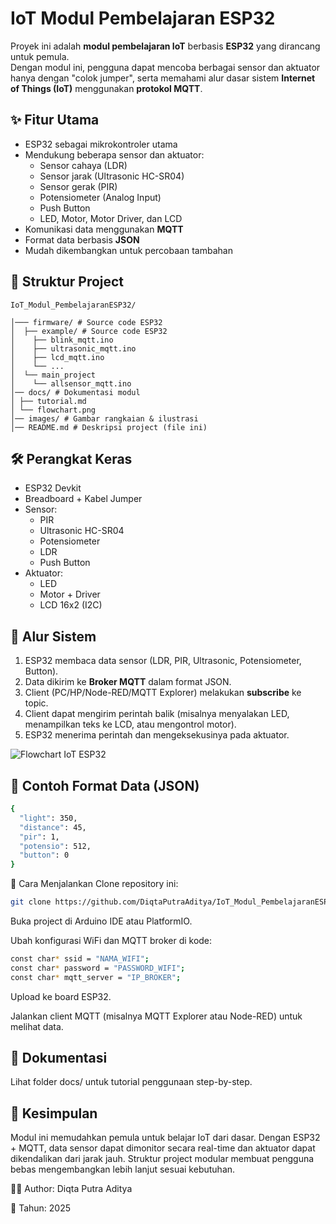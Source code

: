# IoT Modul Pembelajaran ESP32

Proyek ini adalah **modul pembelajaran IoT** berbasis **ESP32** yang dirancang untuk pemula.  
Dengan modul ini, pengguna dapat mencoba berbagai sensor dan aktuator hanya dengan "colok jumper", serta memahami alur dasar sistem **Internet of Things (IoT)** menggunakan **protokol MQTT**.  

## ✨ Fitur Utama
- ESP32 sebagai mikrokontroler utama
- Mendukung beberapa sensor dan aktuator:
  - Sensor cahaya (LDR)
  - Sensor jarak (Ultrasonic HC-SR04)
  - Sensor gerak (PIR)
  - Potensiometer (Analog Input)
  - Push Button
  - LED, Motor, Motor Driver, dan LCD
- Komunikasi data menggunakan **MQTT**
- Format data berbasis **JSON**
- Mudah dikembangkan untuk percobaan tambahan

## 📂 Struktur Project
    IoT_Modul_PembelajaranESP32/
    
    │─── firmware/ # Source code ESP32
    │  ├── example/ # Source code ESP32
    │    ├── blink_mqtt.ino
    │    ├── ultrasonic_mqtt.ino
    │    ├── lcd_mqtt.ino
    │    └── ...
    │  └── main_project
    │    └── allsensor_mqtt.ino
    │── docs/ # Dokumentasi modul
    │ ├── tutorial.md
    │ └── flowchart.png
    │── images/ # Gambar rangkaian & ilustrasi
    │── README.md # Deskripsi project (file ini)


## 🛠️ Perangkat Keras
- ESP32 Devkit
- Breadboard + Kabel Jumper
- Sensor:
  - PIR
  - Ultrasonic HC-SR04
  - Potensiometer
  - LDR
  - Push Button
- Aktuator:
  - LED
  - Motor + Driver
  - LCD 16x2 (I2C)

## 🔗 Alur Sistem
1. ESP32 membaca data sensor (LDR, PIR, Ultrasonic, Potensiometer, Button).
2. Data dikirim ke **Broker MQTT** dalam format JSON.
3. Client (PC/HP/Node-RED/MQTT Explorer) melakukan **subscribe** ke topic.
4. Client dapat mengirim perintah balik (misalnya menyalakan LED, menampilkan teks ke LCD, atau mengontrol motor).
5. ESP32 menerima perintah dan mengeksekusinya pada aktuator.

![Flowchart IoT ESP32](docs/flowchart.png)

## 📡 Contoh Format Data (JSON)
```bash
{
  "light": 350,
  "distance": 45,
  "pir": 1,
  "potensio": 512,
  "button": 0
}
```
🚀 Cara Menjalankan
Clone repository ini:

```bash
git clone https://github.com/DiqtaPutraAditya/IoT_Modul_PembelajaranESP32.git
```

Buka project di Arduino IDE atau PlatformIO.

Ubah konfigurasi WiFi dan MQTT broker di kode:
```bash
const char* ssid = "NAMA_WIFI";
const char* password = "PASSWORD_WIFI";
const char* mqtt_server = "IP_BROKER";
```

Upload ke board ESP32.

Jalankan client MQTT (misalnya MQTT Explorer atau Node-RED) untuk melihat data.

## 📘 Dokumentasi
Lihat folder docs/ untuk tutorial penggunaan step-by-step.

## 📌 Kesimpulan
Modul ini memudahkan pemula untuk belajar IoT dari dasar.
Dengan ESP32 + MQTT, data sensor dapat dimonitor secara real-time dan aktuator dapat dikendalikan dari jarak jauh.
Struktur project modular membuat pengguna bebas mengembangkan lebih lanjut sesuai kebutuhan.

👨‍💻 Author: Diqta Putra Aditya

📅 Tahun: 2025
